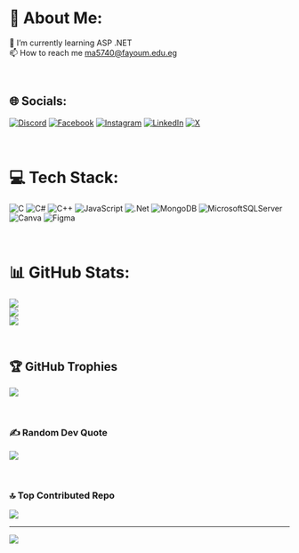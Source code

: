 # 💫 About Me:
🌱 I’m currently learning ASP .NET<br>📫 How to reach me ma5740@fayoum.edu.eg<br>

<br>

## 🌐 Socials:
[![Discord](https://img.shields.io/badge/Discord-%237289DA.svg?logo=discord&logoColor=white)](https://discord.gg/Blyatshoo#8701) [![Facebook](https://img.shields.io/badge/Facebook-%231877F2.svg?logo=Facebook&logoColor=white)](https://facebook.com/mahmoudcs112) [![Instagram](https://img.shields.io/badge/Instagram-%23E4405F.svg?logo=Instagram&logoColor=white)](https://instagram.com/mahmoudahmed6432) [![LinkedIn](https://img.shields.io/badge/LinkedIn-%230077B5.svg?logo=linkedin&logoColor=white)](https://linkedin.com/in/mahmoud-ahmed-3291b7229) [![X](https://img.shields.io/badge/X-black.svg?logo=X&logoColor=white)](https://x.com/mahmoudcs112) 

<br>

# 💻 Tech Stack:
![C](https://img.shields.io/badge/c-%2300599C.svg?style=for-the-badge&logo=c&logoColor=white) ![C#](https://img.shields.io/badge/c%23-%23239120.svg?style=for-the-badge&logo=csharp&logoColor=white) ![C++](https://img.shields.io/badge/c++-%2300599C.svg?style=for-the-badge&logo=c%2B%2B&logoColor=white) ![JavaScript](https://img.shields.io/badge/javascript-%23323330.svg?style=for-the-badge&logo=javascript&logoColor=%23F7DF1E) ![.Net](https://img.shields.io/badge/.NET-5C2D91?style=for-the-badge&logo=.net&logoColor=white) ![MongoDB](https://img.shields.io/badge/MongoDB-%234ea94b.svg?style=for-the-badge&logo=mongodb&logoColor=white) ![MicrosoftSQLServer](https://img.shields.io/badge/Microsoft%20SQL%20Server-CC2927?style=for-the-badge&logo=microsoft%20sql%20server&logoColor=white) ![Canva](https://img.shields.io/badge/Canva-%2300C4CC.svg?style=for-the-badge&logo=Canva&logoColor=white) ![Figma](https://img.shields.io/badge/figma-%23F24E1E.svg?style=for-the-badge&logo=figma&logoColor=white)

<br>

# 📊 GitHub Stats:
![](https://github-readme-stats.vercel.app/api?username=fcimahmoud&theme=dark&hide_border=false&include_all_commits=false&count_private=false)<br/>
![](https://github-readme-streak-stats.herokuapp.com/?user=fcimahmoud&theme=dark&hide_border=false)<br/>
![](https://github-readme-stats.vercel.app/api/top-langs/?username=fcimahmoud&theme=dark&hide_border=false&include_all_commits=false&count_private=false&layout=compact)

<br>

## 🏆 GitHub Trophies
![](https://github-profile-trophy.vercel.app/?username=fcimahmoud&theme=radical&no-frame=false&no-bg=false&margin-w=4)

<br>

### ✍️ Random Dev Quote
![](https://quotes-github-readme.vercel.app/api?type=horizontal&theme=gruvbox)

<br>

### 🔝 Top Contributed Repo
![](https://github-contributor-stats.vercel.app/api?username=fcimahmoud&limit=5&theme=dark&combine_all_yearly_contributions=true)


---
[![](https://visitcount.itsvg.in/api?id=fcimahmoud&icon=0&color=1)](https://visitcount.itsvg.in)

<!-- Proudly created with GPRM ( https://gprm.itsvg.in ) -->
